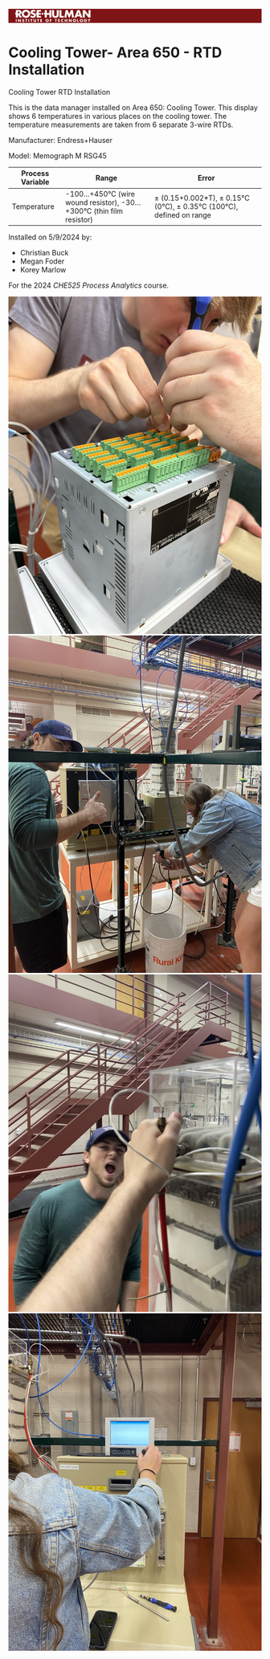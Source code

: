 ![RHIT Logo](https://raw.githubusercontent.com/henthornlab/area650/main/RHITBanner.png)
# Cooling Tower- Area 650 - RTD Installation
Cooling Tower RTD Installation

This is the data manager installed on Area 650: Cooling Tower. This display shows 6 temperatures in various places on the cooling tower. The temperature measurements are taken from 6 separate 3-wire RTDs.

Manufacturer: Endress+Hauser

Model: Memograph M RSG45


|Process Variable|Range|Error|
|-|-|-|
|Temperature|-100…+450°C (wire wound resistor), -30…+300°C (thin film resistor)|± (0.15+0.002*T), ± 0.15°C (0°C), ± 0.35°C (100°C), defined on range|

Installed on 5/9/2024 by:
* Christian Buck
* Megan Foder
* Korey Marlow

 For the 2024 *CHE525 Process Analytics* course. 

![Install Photo](https://raw.githubusercontent.com/henthornlab/area650/main/Image5.jpeg)
![Install Photo](https://raw.githubusercontent.com/henthornlab/area650/main/Image1.jpeg)
![Install Photo](https://raw.githubusercontent.com/henthornlab/area650/main/Image6.jpeg)
![Install Photo](https://raw.githubusercontent.com/henthornlab/area650/main/Image4.jpeg)
